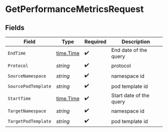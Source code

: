 # GetPerformanceMetricsRequest


## Fields

| Field                                     | Type                                      | Required                                  | Description                               |
| ----------------------------------------- | ----------------------------------------- | ----------------------------------------- | ----------------------------------------- |
| `EndTime`                                 | [time.Time](https://pkg.go.dev/time#Time) | :heavy_check_mark:                        | End date of the query                     |
| `Protocol`                                | *string*                                  | :heavy_check_mark:                        | protocol                                  |
| `SourceNamespace`                         | *string*                                  | :heavy_check_mark:                        | namespace id                              |
| `SourcePodTemplate`                       | *string*                                  | :heavy_check_mark:                        | pod template id                           |
| `StartTime`                               | [time.Time](https://pkg.go.dev/time#Time) | :heavy_check_mark:                        | Start date of the query                   |
| `TargetNamespace`                         | *string*                                  | :heavy_check_mark:                        | namespace id                              |
| `TargetPodTemplate`                       | *string*                                  | :heavy_check_mark:                        | pod template id                           |